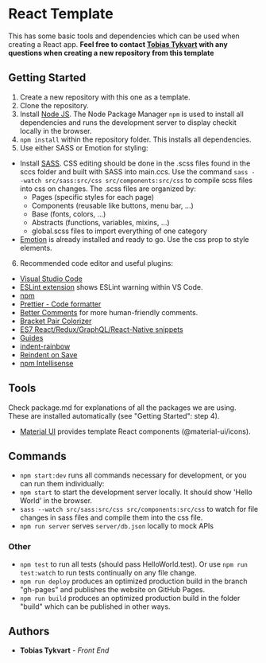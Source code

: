 # React Template

This has some basic tools and dependencies which can be used when creating a React app.
**Feel free to contact [Tobias Tykvart](https://github.com/tobiastykvart) with any questions when creating a new repository from this template**

## Getting Started

1. Create a new repository with this one as a template.
2. Clone the repository.
3. Install [Node JS](https://nodejs.org/en/about/). The Node Package Manager `npm` is used to install all dependencies and runs the development server to display checkit locally in the browser.
4. `npm install` within the repository folder. This installs all dependencies.
5. Use either SASS or Emotion for styling:

- Install [SASS](https://sass-lang.com/). CSS editing should be done in the .scss files found in the sccs folder and built with SASS into main.ccs. Use the command `sass --watch src/sass:src/css src/components:src/css` to compile scss files into css on changes. The .scss files are organized by:
  - Pages (specific styles for each page)
  - Components (reusable like buttons, menu bar, ...)
  - Base (fonts, colors, ...)
  - Abstracts (functions, variables, mixins, ...)
  - global.scss files to import everything of one category
- [Emotion](https://emotion.sh/docs/introduction) is already installed and ready to go. Use the css prop to style elements.

6. Recommended code editor and useful plugins:

- [Visual Studio Code](https://code.visualstudio.com/)
- [ESLint extension](https://marketplace.visualstudio.com/items?itemName=dbaeumer.vscode-eslint) shows ESLint warning within VS Code.
- [npm](https://marketplace.visualstudio.com/items?itemName=eg2.vscode-npm-script)
- [Prettier - Code formatter](https://marketplace.visualstudio.com/items?itemName=esbenp.prettier-vscode)
- [Better Comments](https://marketplace.visualstudio.com/items?itemName=aaron-bond.better-comments) for more human-friendly comments.
- [Bracket Pair Colorizer](https://marketplace.visualstudio.com/items?itemName=CoenraadS.bracket-pair-colorizer)
- [ES7 React/Redux/GraphQL/React-Native snippets](https://marketplace.visualstudio.com/items?itemName=dsznajder.es7-react-js-snippets)
- [Guides](https://marketplace.visualstudio.com/items?itemName=spywhere.guides)
- [indent-rainbow](https://marketplace.visualstudio.com/items?itemName=oderwat.indent-rainbow)
- [Reindent on Save](https://marketplace.visualstudio.com/items?itemName=adadevelopersacademy.reindent-on-save)
- [npm Intellisense](https://marketplace.visualstudio.com/items?itemName=christian-kohler.npm-intellisense])

## Tools

Check package.md for explanations of all the packages we are using. These are installed automatically (see "Getting Started": step 4).

- [Material UI](https://material-ui.com/) provides template React components (@material-ui/icons).

## Commands

- `npm start:dev` runs all commands necessary for development, or you can run them individually:
- `npm start` to start the development server locally. It should show 'Hello World' in the browser.
- `sass --watch src/sass:src/css src/components:src/css` to watch for file changes in sass files and compile them into the css file.
- `npm run server` serves `server/db.json` locally to mock APIs

### Other

- `npm test` to run all tests (should pass HelloWorld.test). Or use `npm run test:watch` to run tests continually on any file change.
- `npm run deploy` produces an optimized production build in the branch "gh-pages" and publishes the website on GitHub Pages.
- `npm run build` produces an optimized production build in the folder "build" which can be published in other ways.

## Authors

- **Tobias Tykvart** - _Front End_
